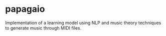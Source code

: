 # papagaio
Implementation of a learning model using NLP and music theory techniques to generate music through MIDI files.
